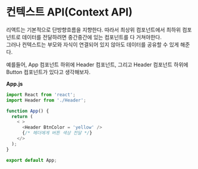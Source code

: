 # 컨텍스트 API(Context API)
리액트는 기본적으로 단방향흐름을 지향한다. 따라서 최상위 컴포넌트에서 최하위 컴포넌트로 데이터를 전달하려면 중간중간에 있는 컴포넌트를 다 거쳐야한다.  
그러나 컨텍스트는 부모와 자식이 연결되어 있지 않아도 데이터를 공유할 수 있게 해준다.  

예를들어,
App 컴포넌트 하위에 Header 컴포넌트, 그리고 Header 컴포넌트 하위에 Button 컴포넌트가 있다고 생각해보자.

**App.js**
```js
import React from 'react';
import Header from './Header';

function App() {
  return (
    < >
      <Header BtnColor = 'yellow' /> 
      {/* 헤더에게 버튼 색상 전달 */}
    </>
  );
}

export default App;
```


 



